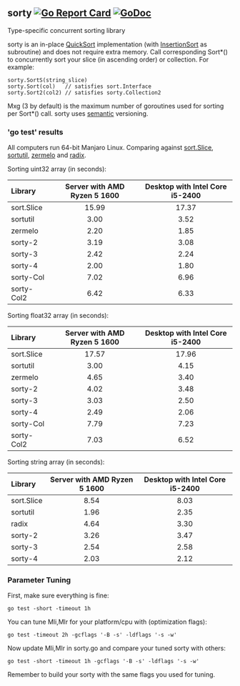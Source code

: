 ## sorty [![Go Report Card](https://goreportcard.com/badge/github.com/jfcg/sorty)](https://goreportcard.com/report/github.com/jfcg/sorty) [![GoDoc](https://godoc.org/github.com/jfcg/sorty?status.svg)](https://godoc.org/github.com/jfcg/sorty)
Type-specific concurrent sorting library

sorty is an in-place [QuickSort](https://en.wikipedia.org/wiki/Quicksort) implementation \(with [InsertionSort](https://en.wikipedia.org/wiki/Insertion_sort) as subroutine\) and does not require extra memory. Call corresponding Sort\*() to concurrently sort your slice (in ascending order) or collection. For example:
```
sorty.SortS(string_slice)
sorty.Sort(col)   // satisfies sort.Interface
sorty.Sort2(col2) // satisfies sorty.Collection2
```
Mxg (3 by default) is the maximum number of goroutines used for sorting per Sort\*() call.
sorty uses [semantic](https://semver.org) versioning.

### 'go test' results
All computers run 64-bit Manjaro Linux. Comparing against [sort.Slice](https://golang.org/pkg/sort), [sortutil](https://github.com/twotwotwo/sorts), [zermelo](https://github.com/shawnsmithdev/zermelo) and [radix](https://github.com/yourbasic/radix).

Sorting uint32 array (in seconds):

Library|Server with AMD Ryzen 5 1600|Desktop with Intel Core i5-2400
:---|:---:|:---:
sort.Slice|15.99|17.37
sortutil  | 3.00| 3.52
zermelo   | 2.20| 1.85
sorty-2   | 3.19| 3.08
sorty-3   | 2.42| 2.24
sorty-4   | 2.00| 1.80
sorty-Col | 7.02| 6.96
sorty-Col2| 6.42| 6.33

Sorting float32 array (in seconds):

Library|Server with AMD Ryzen 5 1600|Desktop with Intel Core i5-2400
:---|:---:|:---:
sort.Slice|17.57|17.96
sortutil  | 3.00| 4.15
zermelo   | 4.65| 3.40
sorty-2   | 4.02| 3.48
sorty-3   | 3.03| 2.50
sorty-4   | 2.49| 2.06
sorty-Col | 7.79| 7.23
sorty-Col2| 7.03| 6.52

Sorting string array (in seconds):

Library|Server with AMD Ryzen 5 1600|Desktop with Intel Core i5-2400
:---|:---:|:---:
sort.Slice| 8.54| 8.03
sortutil  | 1.96| 2.35
radix     | 4.64| 3.30
sorty-2   | 3.26| 3.47
sorty-3   | 2.54| 2.58
sorty-4   | 2.03| 2.12

### Parameter Tuning
First, make sure everything is fine:
```
go test -short -timeout 1h
```
You can tune Mli,Mlr for your platform/cpu with \(optimization flags\):
```
go test -timeout 2h -gcflags '-B -s' -ldflags '-s -w'
```
Now update Mli,Mlr in sorty.go and compare your tuned sorty with others:
```
go test -short -timeout 1h -gcflags '-B -s' -ldflags '-s -w'
```
Remember to build your sorty with the same flags you used for tuning.
